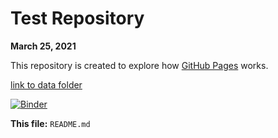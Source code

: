 # Test Repository
**March 25, 2021**

This repository is created to explore how [GitHub Pages](https://pages.github.com) works.

[link to data folder](data)

[![Binder](https://mybinder.org/badge_logo.svg)](https://mybinder.org/v2/gh/mshaneburns/test-repo/HEAD)

**This file:** `README.md`
